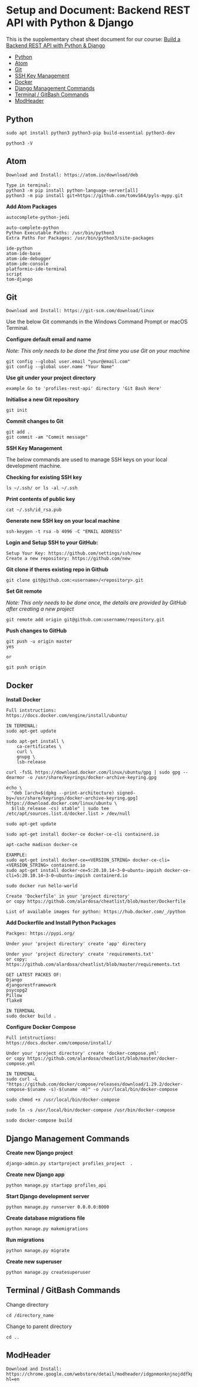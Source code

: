 # Setup and Document: Backend REST API with Python & Django

This is the supplementary cheat sheet document for our course: [Build a Backend REST API with Python & Django](https://www.linkedin.com/in/alardosa/)

<!-- TOC depthFrom:2 depthTo:6 withLinks:1 updateOnSave:1 orderedList:0 -->

- [Python](#python)
- [Atom](#atom)
- [Git](#git)
- [SSH Key Management](#ssh-key-management)
- [Docker](#docker)
- [Django Management Commands](#django-management-commands)
- [Terminal / GitBash Commands](#terminal-gitbash-commands)
- [ModHeader](#modheader)

<!-- /TOC -->

## Python
```
sudo apt install python3 python3-pip build-essential python3-dev

python3 -V
```
## Atom
```
Download and Install: https://atom.io/download/deb

Type in terminal:
python3 -m pip install python-language-server[all]
python3 -m pip install git+https://github.com/tomv564/pyls-mypy.git
```
**Add Atom Packages**
```atom-django
autocomplete-python-jedi

auto-complete-python
Python Executable Paths: /usr/bin/python3
Extra Paths For Packages: /usr/bin/python3/site-packages

ide-python
atom-ide-base
atom-ide-debugger
atom-ide-console
platformio-ide-terminal
script
tom-django
```

## Git
```
Download and Install: https://git-scm.com/download/linux
```

Use the below Git commands in the Windows Command Prompt or macOS Terminal.

**Configure default email and name**

*Note: This only needs to be done the first time you use Git on your machine*

```
git config --global user.email "your@email.com"
git config --global user.name "Your Name"
```

**Use git under your project directory**
```
example Go to 'profiles-rest-api' directory 'Git Bash Here'
```

**Initialise a new Git repository**
```
git init
```

**Commit changes to Git**
```
git add .
git commit -am "Commit message"
```

**SSH Key Management**

The below commands are used to manage SSH keys on your local development machine.

**Checking for existing SSH key**

```
ls ~/.ssh/ or ls -al ~/.ssh
```

**Print contents of public key**

```
cat ~/.ssh/id_rsa.pub
```

**Generate new SSH key on your local machine**

```
ssh-keygen -t rsa -b 4096 -C "EMAIL ADDRESS"
```

**Login and Setup SSH to your GitHub:**
```
Setup Your Key: https://github.com/settings/ssh/new
Create a new repository: https://github.com/new
```

**Git clone if theres existing repo in Github**
```
git clone git@github.com:<username>/<repository>.git
```

**Set Git remote**

*Note: This only needs to be done once, the details are provided by GitHub after creating a new project*

```
git remote add origin git@github.com:username/repository.git
```

**Push changes to GitHub**

```
git push -u origin master
yes

or

git push origin
```

## Docker
**Install Docker**
```
Full intstructions:
https://docs.docker.com/engine/install/ubuntu/

IN TERMINAL:
sudo apt-get update

sudo apt-get install \
    ca-certificates \
    curl \
    gnupg \
    lsb-release

curl -fsSL https://download.docker.com/linux/ubuntu/gpg | sudo gpg --dearmor -o /usr/share/keyrings/docker-archive-keyring.gpg

echo \
  "deb [arch=$(dpkg --print-architecture) signed-by=/usr/share/keyrings/docker-archive-keyring.gpg] https://download.docker.com/linux/ubuntu \
  $(lsb_release -cs) stable" | sudo tee /etc/apt/sources.list.d/docker.list > /dev/null

sudo apt-get update

sudo apt-get install docker-ce docker-ce-cli containerd.io

apt-cache madison docker-ce

EXAMPLE:
sudo apt-get install docker-ce=<VERSION_STRING> docker-ce-cli=<VERSION_STRING> containerd.io
sudo apt-get install docker-ce=5:20.10.14~3-0~ubuntu-impish docker-ce-cli=5:20.10.14~3-0~ubuntu-impish containerd.io

sudo docker run hello-world

Create 'Dockerfile' in your 'project directory'
or copy https://github.com/alardosa/cheatlist/blob/master/Dockerfile

List of available images for python: https://hub.docker.com/_/python

```
**Add Dockerfile and Install Python Packages**
```
Packges: https://pypi.org/

Under your 'project directory' create 'app' directory

Under your 'project directory' create 'requirements.txt'
or copy: https://github.com/alardosa/cheatlist/blob/master/requirements.txt

GET LATEST PACKES OF:
Django
djangorestframework
psycopg2
Pillow
flake8

IN TERMINAL
sudo docker build .
```
**Configure Docker Compose**
```
Full intstructions:
https://docs.docker.com/compose/install/

Under your 'project directory' create 'docker-compose.yml'
or copy https://github.com/alardosa/cheatlist/blob/master/docker-compose.yml

IN TERMINAL
sudo curl -L "https://github.com/docker/compose/releases/download/1.29.2/docker-compose-$(uname -s)-$(uname -m)" -o /usr/local/bin/docker-compose

sudo chmod +x /usr/local/bin/docker-compose

sudo ln -s /usr/local/bin/docker-compose /usr/bin/docker-compose

sudo docker-compose build
```

## Django Management Commands

**Create new Django project**

```
django-admin.py startproject profiles_project  .
```

**Create new Django app**

```
python manage.py startapp profiles_api
```

**Start Django development server**

```
python manage.py runserver 0.0.0.0:8000
```

**Create database migrations file**

```
python manage.py makemigrations
```

**Run migrations**

```
python manage.py migrate
```

**Create new superuser**

```
python manage.py createsuperuser
```

## Terminal / GitBash Commands

Change directory

```
cd /directory_name
```

Change to parent directory

```
cd ..
```

## ModHeader
```
Download and Install: https://chrome.google.com/webstore/detail/modheader/idgpnmonknjnojddfkpgkljpfnnfcklj?hl=en
```
